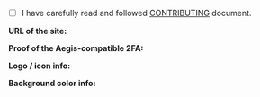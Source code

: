<!--
🔔 If you're SUBMITTING ICON, read this PR template CAREFULLY and follow the instructions!
     - But if your pull request DOESN'T relate to icon submissions, you can ignore all of this (even the CONTRIBUTING check) and make PR from scratch.
       - For non icon related PRs, WE STILL RECOMMEND AT LEAST GLANCE THE CONTRIBUTING FILE for possible prohibited actions (eg. editing JSONs)

========== PULL REQUEST TITLE FORMAT ==========
Copy-paste one of these formats (the text inside of quotes)
to THE TOP TEXT FIELD and replace "icon_name_here" with
the name of the site / brand / company / app / generic symbol.

> If icon with logo ➜
   ❝  New icon: icon_name_here  ❞
> If icon update ➜
   ❝  Update icon: icon_name_here  ❞
> If generic icon ➜
   ❝  New icon: icon_name_here (generic)  ❞
-->

- [ ] I have carefully read and followed [CONTRIBUTING](https://github.com/aegis-icons/aegis-icons/blob/master/CONTRIBUTING.md) document.

<!-- ▲▲▲ REQUIRED!

CONTRIBUTING document: https://is.gd/aegisicons_contributing

❌ IF YOU DON'T READ / FOLLOW THE CONTRIBUTING DOCUMENT,
❌ YOUR PR(s) MIGHT GET REJECTED AND, IN THE WORSE CASE, GET YOU BANNED.

❌ Removing that line = instant rejection.

If you actually read the document, then:
Replace space with x inside of the brackets: [ ] ➜ [x]
-->

**URL of the site:**

<!-- ▲▲▲ REQUIRED, UNLESS it's generic icon.

🔞 If this entity is explicitly "not safe for work", please mention it in this section. -->

**Proof of the Aegis-compatible 2FA:**

<!-- ▲▲▲ OPTIONAL

Add either:
- Link to documentation page / announcement post related to TOTP / Google Authenticator 2FA (PREFERED OPTION #1)
- Link to 2FA Directory's GitHub pull request page for the service (PREFERED OPTION #2)
  - Search them here: https://is.gd/2fa_directory_prs
- Screenshot proof of the TOTP / Google Authenticator 2FA settings page or login prompt (IF EITHER PREFERED OPTION WASN'T AVAILABLE)
  - ❌ NO SCREENSHOTS FROM AEGIS APP, PERIOD! Only from the service you have the account on.
  - Censor sensitive info if needed (QR codes, 2FA seed codes, personal information etc.)
  
🔔 NOTE: Documentation link or screenshot should clearly mention that 2FA is "TOTP" / "OTP" or any TOTP 2FA app (eg. Google Authenticator, Microsoft Authenticator etc.) or show section of the 2FA setup page with (censored) TOTP 2FA QR code image. Otherwise we cannot be sure if 2FA actually is compatible for Aegis.

🔔 This is optional, but if we cannot find info about 2FA from the website, Google nor 2FA Directory, we have to ask you proof for it. -->

**Logo / icon info:**

<!-- ▲▲▲ REQUIRED!

For example:
- Direct URL of the logo file / press kit page / logo resource page.
- Short info of how did you get the logo.
  - For site embedded vectors, eg. ➜
      ❝  Extracted logo with SVG Gobbler from https://example.com/exact-page  ❞
  - For image tracing, eg. ➜
      ❝  Image traced of https://example.com/logo.jpg with Vectorizer.io  ❞
- If it's generic icon ➜
    ❝  [Icon name] from Phosphor Icons / Cryptocurrency Icons  ❞

❌ IT CANNOT BE JUST COPY-PASTE OF THE "URL of the site or app" PART. -->

**Background color info:**

<!-- ▲▲▲ REQUIRED, UNLESS it's generic icon.

Fill this part based of this information:
- Is the color taken somewhere from the logo?
   - If YES, then add & edit this text for eg ➜
      ❝  It's from the logo (`#add-hex-color-code-here`).  ❞
- Is color taken from the mentioned app / site? (And not from the logo)
   - If YES, then do either/all of these things:
      - Upload screenshot of the area where you got the color AND give URL of the page (unless it's from app)
         - How to upload screenshot: https://is.gd/github_attach_files
      - Give the HTML element name (eg. #footer) AND also URL of the page.

After this line, you can now comment freely. Thank you for following the instructions. -->
